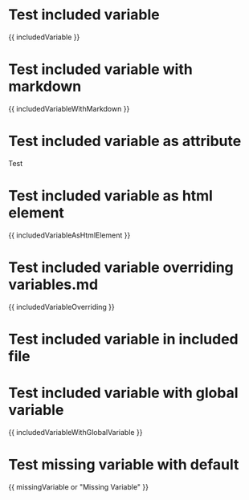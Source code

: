 # Test included variable
{{ includedVariable }}

# Test included variable with markdown
{{ includedVariableWithMarkdown }}

# Test included variable as attribute
<p style="{{ includedVariableAsAttribute }}">Test</p>

# Test included variable as html element
{{ includedVariableAsHtmlElement }}

# Test included variable overriding variables.md
{{ includedVariableOverriding }}

# Test included variable in included file
<include src="testIncludeVariablesIncludedFile.md"/>

# Test included variable with global variable
{{ includedVariableWithGlobalVariable }}

# Test missing variable with default
{{ missingVariable or "Missing Variable" }}
